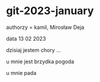 # git-2023-january

authorzy = kamil, Mirosław Deja

data 13 02 2023


dzisiaj jestem chory ... 

u mnie jest brzydka pogoda

u mnie pada